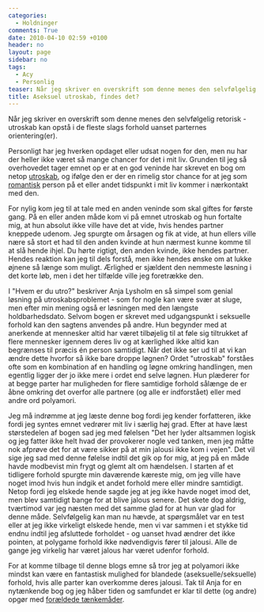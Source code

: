 ```yaml
---
categories:
  - Holdninger
comments: True
date: 2010-04-10 02:59 +0100
header: no
layout: page
sidebar: no
tags:
  - Acy
  - Personlig
teaser: Når jeg skriver en overskrift som denne menes den selvfølgelig retorisk - utroskab kan opstå i de fleste slags forhold uanset parternes orientering(er).
title: Aseksuel utroskab, findes det?
---
```

Når jeg skriver en overskrift som denne menes den selvfølgelig retorisk - utroskab kan opstå i de fleste slags forhold uanset parternes orientering(er).

Personligt har jeg hverken opdaget eller udsat nogen for den, men nu har der heller ikke været så mange chancer for det i mit liv. Grunden til jeg så overhovedet tager emnet op er at en god veninde har skrevet en bog om netop [utroskab](http://u-tro.dk/), og ifølge den er der en rimelig stor chance for at jeg som [romantisk](former-for-tiltraekning) person på et eller andet tidspunkt i mit liv kommer i nærkontakt med den.

For nylig kom jeg til at tale med en anden veninde som skal giftes for første gang. På en eller anden måde kom vi på emnet utroskab og hun fortalte mig, at hun absolut ikke ville have det at vide, hvis hendes partner kneppede udenom. Jeg spurgte om årsagen og fik at vide, at hun ellers ville nære så stort et had til den anden kvinde at hun nærmest kunne komme til at slå hende ihjel. Du hørte rigtigt, den anden kvinde, ikke hendes partner. Hendes reaktion kan jeg til dels forstå, men ikke hendes ønske om at lukke øjnene så længe som muligt. Ærlighed er sjældent den nemmeste løsning i det korte løb, men i det her tilfælde ville jeg foretrække den.

I "Hvem er du utro?" beskriver Anja Lysholm en så simpel som genial løsning på utroskabsproblemet - som for nogle kan være svær at sluge, men efter min mening også er løsningen med den længste holdbarhedsdato. Selvom bogen er skrevet med udgangspunkt i seksuelle forhold kan den sagtens anvendes på andre. Hun begynder med at anerkende at mennesker altid har været tilbøjelig til at føle sig tiltrukket af flere mennesker igennem deres liv og at kærlighed ikke altid kan begrænses til præcis én person samtidigt. Når det ikke ser ud til at vi kan ændre dette hvorfor så ikke bare droppe løgnen? Ordet "utroskab" forståes ofte som en kombination af en handling og løgne omkring handlingen, men egentlig ligger der jo ikke mere i ordet end selve løgnen. Hun plæderer for at begge parter har muligheden for flere samtidige forhold sålænge de er åbne omkring det overfor alle partnere (og alle er indforstået) eller med andre ord polyamori.

Jeg må indrømme at jeg læste denne bog fordi jeg kender forfatteren, ikke fordi jeg syntes emnet vedrører mit liv i særlig høj grad. Efter at have læst størstedelen af bogen sad jeg med følelsen "Det her lyder altsammen logisk og jeg fatter ikke helt hvad der provokerer nogle ved tanken, men jeg måtte nok afprøve det for at være sikker på at min jalousi ikke kom i vejen". Det vil sige jeg sad med denne følelse indtil det gik op for mig, at jeg på en måde havde modbevist min frygt og glemt alt om hændelsen. I starten af et tidligere forhold spurgte min daværende kæreste mig, om jeg ville have noget imod hvis hun indgik et andet forhold mere eller mindre samtidigt. Netop fordi jeg elskede hende sagde jeg at jeg ikke havde noget imod det, men blev samtidigt bange for at blive jalous senere. Det skete dog aldrig, tværtimod var jeg næsten med det samme glad for at hun var glad for denne måde. Selvfølgelig kan man nu hævde, at spørgsmålet var en test eller at jeg ikke virkeligt elskede hende, men vi var sammen i et stykke tid endnu indtil jeg afsluttede forholdet - og uanset hvad ændrer det ikke pointen, at polygame forhold ikke nødvendigvis fører til jalousi. Alle de gange jeg virkelig har været jalous har været udenfor forhold.

For at komme tilbage til denne blogs emne så tror jeg at polyamori ikke mindst kan være en fantastisk mulighed for blandede (aseksuelle/seksuelle) forhold, hvis alle parter kan overkomme deres jalousi. Tak til Anja for en nytænkende bog og jeg håber tiden og samfundet er klar til dette (og andre) opgør med [forældede tænkemåder](kassetaenkning).
